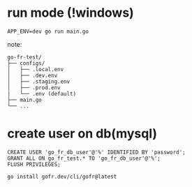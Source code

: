 # run mode (!windows)
``` console
APP_ENV=dev go run main.go
```

note: 
``` 
go-fr-test/
├── configs/
│   ├── .local.env
│   ├── .dev.env
│   ├── .staging.env
│   ├── .prod.env
|   └── .env (default)
├── main.go
└── ...
```

# create user on db(mysql)
```console
CREATE USER 'go_fr_db_user'@'%' IDENTIFIED BY 'password';
GRANT ALL ON go_fr_test.* TO 'go_fr_db_user'@'%';
FLUSH PRIVILEGES;
```


```
go install gofr.dev/cli/gofr@latest
```


